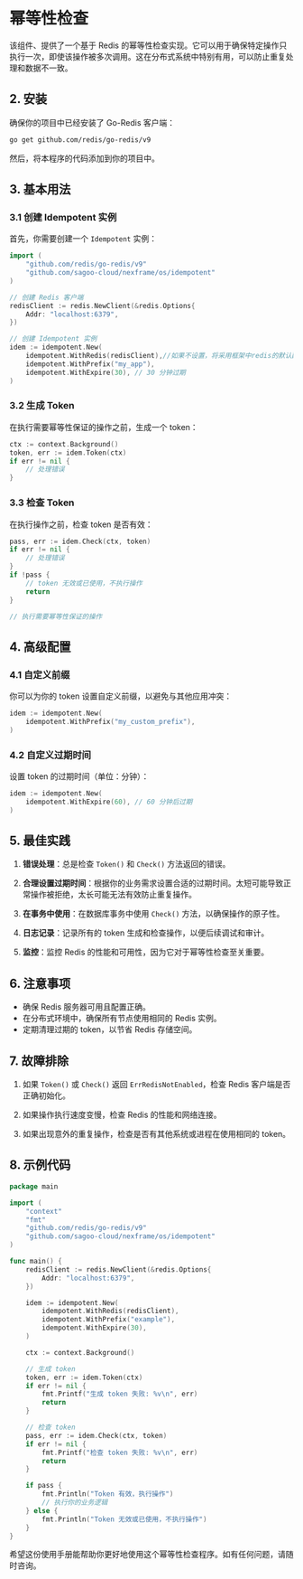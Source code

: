 # 幂等性检查

该组件、提供了一个基于 Redis 的幂等性检查实现。它可以用于确保特定操作只执行一次，即使该操作被多次调用。这在分布式系统中特别有用，可以防止重复处理和数据不一致。

## 2. 安装

确保你的项目中已经安装了 Go-Redis 客户端：

```bash
go get github.com/redis/go-redis/v9
```

然后，将本程序的代码添加到你的项目中。

## 3. 基本用法

### 3.1 创建 Idempotent 实例

首先，你需要创建一个 `Idempotent` 实例：

```go
import (
    "github.com/redis/go-redis/v9"
    "github.com/sagoo-cloud/nexframe/os/idempotent"
)

// 创建 Redis 客户端
redisClient := redis.NewClient(&redis.Options{
    Addr: "localhost:6379",
})

// 创建 Idempotent 实例
idem := idempotent.New(
    idempotent.WithRedis(redisClient),//如果不设置，将采用框架中redis的默认配置
    idempotent.WithPrefix("my_app"),
    idempotent.WithExpire(30), // 30 分钟过期
)
```

### 3.2 生成 Token

在执行需要幂等性保证的操作之前，生成一个 token：

```go
ctx := context.Background()
token, err := idem.Token(ctx)
if err != nil {
    // 处理错误
}
```

### 3.3 检查 Token

在执行操作之前，检查 token 是否有效：

```go
pass, err := idem.Check(ctx, token)
if err != nil {
    // 处理错误
}
if !pass {
    // token 无效或已使用，不执行操作
    return
}

// 执行需要幂等性保证的操作
```

## 4. 高级配置

### 4.1 自定义前缀

你可以为你的 token 设置自定义前缀，以避免与其他应用冲突：

```go
idem := idempotent.New(
    idempotent.WithPrefix("my_custom_prefix"),
)
```

### 4.2 自定义过期时间

设置 token 的过期时间（单位：分钟）：

```go
idem := idempotent.New(
    idempotent.WithExpire(60), // 60 分钟后过期
)
```

## 5. 最佳实践

1. **错误处理**：总是检查 `Token()` 和 `Check()` 方法返回的错误。

2. **合理设置过期时间**：根据你的业务需求设置合适的过期时间。太短可能导致正常操作被拒绝，太长可能无法有效防止重复操作。

3. **在事务中使用**：在数据库事务中使用 `Check()` 方法，以确保操作的原子性。

4. **日志记录**：记录所有的 token 生成和检查操作，以便后续调试和审计。

5. **监控**：监控 Redis 的性能和可用性，因为它对于幂等性检查至关重要。

## 6. 注意事项

- 确保 Redis 服务器可用且配置正确。
- 在分布式环境中，确保所有节点使用相同的 Redis 实例。
- 定期清理过期的 token，以节省 Redis 存储空间。

## 7. 故障排除

1. 如果 `Token()` 或 `Check()` 返回 `ErrRedisNotEnabled`，检查 Redis 客户端是否正确初始化。

2. 如果操作执行速度变慢，检查 Redis 的性能和网络连接。

3. 如果出现意外的重复操作，检查是否有其他系统或进程在使用相同的 token。

## 8. 示例代码

```go
package main

import (
    "context"
    "fmt"
    "github.com/redis/go-redis/v9"
    "github.com/sagoo-cloud/nexframe/os/idempotent"
)

func main() {
    redisClient := redis.NewClient(&redis.Options{
        Addr: "localhost:6379",
    })

    idem := idempotent.New(
        idempotent.WithRedis(redisClient),
        idempotent.WithPrefix("example"),
        idempotent.WithExpire(30),
    )

    ctx := context.Background()

    // 生成 token
    token, err := idem.Token(ctx)
    if err != nil {
        fmt.Printf("生成 token 失败: %v\n", err)
        return
    }

    // 检查 token
    pass, err := idem.Check(ctx, token)
    if err != nil {
        fmt.Printf("检查 token 失败: %v\n", err)
        return
    }

    if pass {
        fmt.Println("Token 有效，执行操作")
        // 执行你的业务逻辑
    } else {
        fmt.Println("Token 无效或已使用，不执行操作")
    }
}
```

希望这份使用手册能帮助你更好地使用这个幂等性检查程序。如有任何问题，请随时咨询。